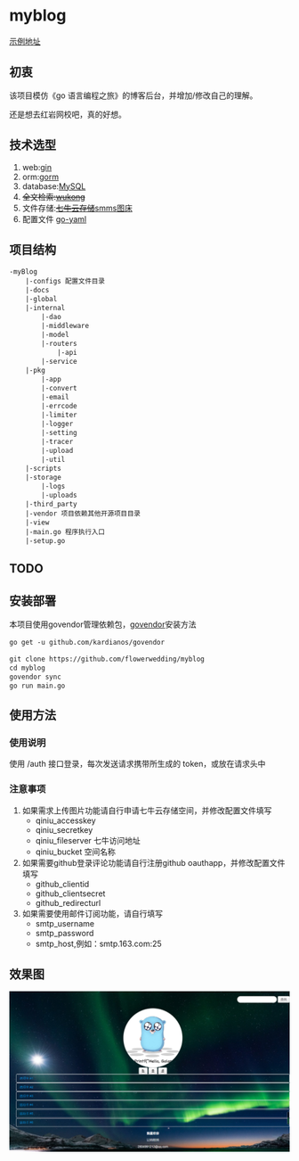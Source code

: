 # myblog

[示例地址](http://67.216.221.42/)

## 初衷

该项目模仿《go 语言编程之旅》的博客后台，并增加/修改自己的理解。

还是想去红岩网校吧，真的好想。

## 技术选型

1. web:[gin](https://github.com/gin-gonic/gin)
2. orm:[gorm](https://github.com/jinzhu/gorm)
3. database:[MySQL](https://github.com/mattn/go-sqlite3)
4. ~~全文检索:[wukong](https://github.com/huichen/wukong)~~
5. 文件存储:~~[七牛云存储](https://www.qiniu.com/)~~[smms图床](https://sm.ms/)
6. 配置文件 [go-yaml](https://github.com/go-yaml/yaml)

## 项目结构

```
-myBlog
    |-configs 配置文件目录
    |-docs
    |-global
    |-internal
        |-dao
        |-middleware
        |-model
        |-routers
            |-api
        |-service
    |-pkg
        |-app
        |-convert
        |-email
        |-errcode
        |-limiter
        |-logger
        |-setting
        |-tracer
        |-upload
        |-util
    |-scripts
    |-storage
        |-logs
        |-uploads
    |-third_party
    |-vendor 项目依赖其他开源项目目录
    |-view
    |-main.go 程序执行入口
    |-setup.go
```

## TODO



## 安装部署

本项目使用govendor管理依赖包，[govendor](https://github.com/kardianos/govendor)安装方法

```
go get -u github.com/kardianos/govendor
```

```
git clone https://github.com/flowerwedding/myblog
cd myblog
govendor sync
go run main.go
```

## 使用方法

### 使用说明

使用 /auth 接口登录，每次发送请求携带所生成的 token，或放在请求头中

### 注意事项

1. 如果需求上传图片功能请自行申请七牛云存储空间，并修改配置文件填写
   -  qiniu_accesskey
   -  qiniu_secretkey
   -  qiniu_fileserver 七牛访问地址
   -  qiniu_bucket 空间名称
2. 如果需要github登录评论功能请自行注册github oauthapp，并修改配置文件填写
   - github_clientid
   - github_clientsecret
   - github_redirecturl
3. 如果需要使用邮件订阅功能，请自行填写
   - smtp_username
   - smtp_password
   - smtp_host,例如：smtp.163.com:25

## 效果图

![1598147827957](.\view\img\main.go)
